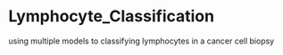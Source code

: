 # Lymphocyte_Classification
using multiple models to classifying lymphocytes in a cancer cell biopsy
